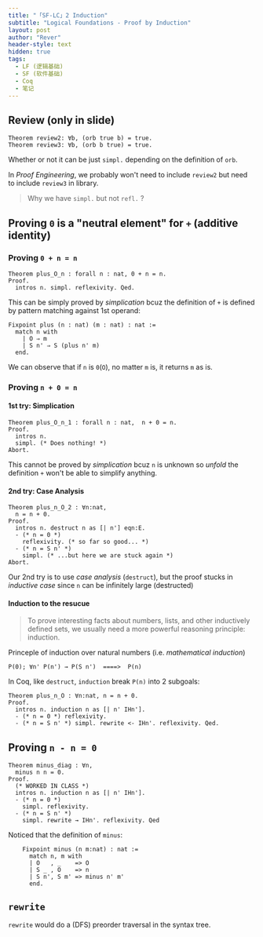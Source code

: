 ```yaml
---
title: "「SF-LC」2 Induction"
subtitle: "Logical Foundations - Proof by Induction"
layout: post
author: "Rever"
header-style: text
hidden: true
tags:
  - LF (逻辑基础)
  - SF (软件基础)
  - Coq
  - 笔记
---
```


## Review (only in slide)

```coq
Theorem review2: ∀b, (orb true b) = true.
Theorem review3: ∀b, (orb b true) = true.
```

Whether or not it can be just `simpl.` depending on the definition of `orb`.

In _Proof Engineering_, we probably won't need to include `review2` but need to include `review3` in library.

> Why we have `simpl.` but not `refl.` ?


Proving `0` is a "neutral element" for `+` (additive identity)
--------------------------------------------------------------

### Proving `0 + n = n`

```coq
Theorem plus_O_n : forall n : nat, 0 + n = n.
Proof.
  intros n. simpl. reflexivity. Qed.
```

This can be simply proved by _simplication_ bcuz the definition of `+` is defined by pattern matching against 1st operand:

```coq
Fixpoint plus (n : nat) (m : nat) : nat :=
  match n with
    | O ⇒ m
    | S n' ⇒ S (plus n' m)
  end.
```

We can observe that if `n` is `0`(`O`), no matter `m` is, it returns `m` as is.


### Proving `n + 0 = n`

#### 1st try: Simplication

```coq
Theorem plus_O_n_1 : forall n : nat,  n + 0 = n.
Proof.
  intros n.
  simpl. (* Does nothing! *)
Abort.
```

This cannot be proved by _simplication_ bcuz `n` is unknown so _unfold_ the definition `+` won't be able to simplify anything.

#### 2nd try: Case Analysis

```coq
Theorem plus_n_O_2 : ∀n:nat,
  n = n + 0.
Proof.
  intros n. destruct n as [| n'] eqn:E.
  - (* n = 0 *)
    reflexivity. (* so far so good... *)
  - (* n = S n' *)
    simpl. (* ...but here we are stuck again *)
Abort.
```

Our 2nd try is to use _case analysis_ (`destruct`), but the proof stucks in _inductive case_ since `n` can be infinitely large (destructed)


#### Induction to the resucue

> To prove interesting facts about numbers, lists, and other inductively defined sets, we usually need a more powerful reasoning principle: induction.

Princeple of induction over natural numbers (i.e. _mathematical induction_)

```coq
P(0); ∀n' P(n') → P(S n')  ====>  P(n)
```

In Coq, like `destruct`, `induction` break `P(n)` into 2 subgoals:

```coq
Theorem plus_n_O : ∀n:nat, n = n + 0.
Proof.
  intros n. induction n as [| n' IHn'].
  - (* n = 0 *) reflexivity.
  - (* n = S n' *) simpl. rewrite <- IHn'. reflexivity. Qed.
```


Proving `n - n = 0`
-------------------

```coq
Theorem minus_diag : ∀n,
  minus n n = 0.
Proof.
  (* WORKED IN CLASS *)
  intros n. induction n as [| n' IHn'].
  - (* n = 0 *)
    simpl. reflexivity.
  - (* n = S n' *)
    simpl. rewrite → IHn'. reflexivity. Qed
```

Noticed that the definition of `minus`:

```coq
    Fixpoint minus (n m:nat) : nat :=
      match n, m with
      | O   , _    => O
      | S _ , O    => n
      | S n', S m' => minus n' m'
      end.
```

`rewrite`
---------

`rewrite` would do a (DFS) preorder traversal in the syntax tree.








